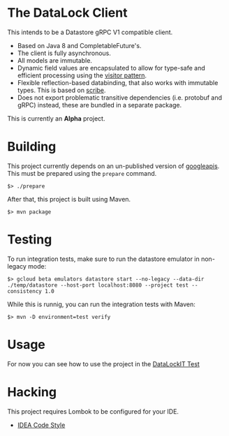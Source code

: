 # The DataLock Client

This intends to be a Datastore gRPC V1 compatible client.

* Based on Java 8 and CompletableFuture's.
* The client is fully asynchronous.
* All models are immutable.
* Dynamic field values are encapsulated to allow for type-safe and efficient
  processing using the [visitor pattern](https://en.wikipedia.org/wiki/Visitor_pattern).
* Flexible reflection-based databinding, that also works with immutable types.
  This is based on [scribe](https://github.com/udoprog/scribe).
* Does not export problematic transitive dependencies (i.e. protobuf and gRPC)
  instead, these are bundled in a separate package.

This is currently an **Alpha** project.

# Building

This project currently depends on an un-published version of
[googleapis](googleapis). This must be prepared using the `prepare` command.

```
$> ./prepare
```

After that, this project is built using Maven.

```
$> mvn package
```

[googleapis]: https://github.com/googleapis/googleapis

# Testing

To run integration tests, make sure to run the datastore emulator in non-legacy
mode:

```
$> gcloud beta emulators datastore start --no-legacy --data-dir ./temp/datastore --host-port localhost:8080 --project test --consistency 1.0
```

While this is runnig, you can run the integration tests with Maven:

```
$> mvn -D environment=test verify
```

# Usage

For now you can see how to use the project in the
[DataLockIT Test](/core/src/test/java/eu/toolchain/datalock/DataLockIT.java)

# Hacking

This project requires Lombok to be configured for your IDE.

* [IDEA Code Style](/idea/code-style.xml)
